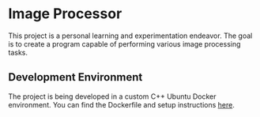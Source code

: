 # Image Processor
This project is a personal learning and experimentation endeavor. The goal is to create a program capable of performing various image processing tasks.

## Development Environment
The project is being developed in a custom C++ Ubuntu Docker environment. You can find the Dockerfile and setup instructions [here](https://github.com/lachy874125/cpp_dev_env).